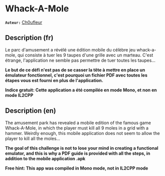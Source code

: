 # Whack-A-Mole

**`Auteur:`** [Ch0ufleur](https://ch0ufleur.dev/)

  ## Description (fr)

  Le parc d'amusement a révélé une édition mobile du célèbre jeu whack-a-mole, qui consiste à tuer les 9 taupes d'une grille avec un marteau. C'est étrange, l'application ne semble pas permettre de tuer toutes les taupes...

  **Le but de ce défi n'est pas de se casser la tête à mettre en place un émulateur fonctionnel, c'est pourquoi un fichier PDF avec toutes les étapes vous est fourni en plus de l'application.**

  **Indice gratuit: Cette application a été compilée en mode Mono, et non en mode IL2CPP**

  ## Description (en)

  The amusement park has revealed a mobile edition of the famous game Whack-A-Mole, in which the player must kill all 9 moles in a grid with a hammer. Weirdly enough, this mobile application does not seem to allow the player to kill all the moles...

  **The goal of this challenge is not to lose your mind in creating a functional emulator, and this is why a PDF guide is provided with all the steps, in addition to the mobile application .apk**

  **Free hint: This app was compiled in Mono mode, not in IL2CPP mode**

